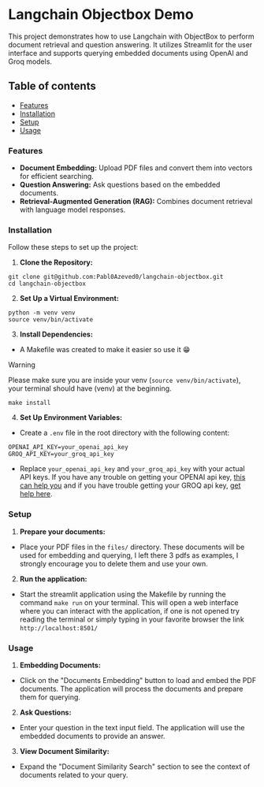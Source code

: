 # Langchain Objectbox Demo
This project demonstrates how to use Langchain with ObjectBox to perform document retrieval and question answering. It utilizes Streamlit for the user interface and supports querying embedded documents using OpenAI and Groq models.

## Table of contents
- [Features](#features)
- [Installation](#installation)
- [Setup](#setup)
- [Usage](#usage)


### Features

- **Document Embedding:** Upload PDF files and convert them into vectors for efficient searching.
- **Question Answering:** Ask questions based on the embedded documents.
- **Retrieval-Augmented Generation (RAG):** Combines document retrieval with language model responses.

### Installation

Follow these steps to set up the project:

1. **Clone the Repository:**
```
git clone git@github.com:Pabl0Azeved0/langchain-objectbox.git
cd langchain-objectbox
```

2. **Set Up a Virtual Environment:**
```
python -m venv venv
source venv/bin/activate
```

3. **Install Dependencies:**
- A Makefile was created to make it easier so use it :grin:
> [!WARNING]
> Please make sure you are inside your venv (`source venv/bin/activate`), your terminal should have (venv) at the beginning.

```
make install
```

4. **Set Up Environment Variables:**
- Create a `.env` file in the root directory with the following content:
```
OPENAI_API_KEY=your_openai_api_key
GROQ_API_KEY=your_groq_api_key
```
- Replace `your_openai_api_key` and `your_groq_api_key` with your actual API keys.
If you have any trouble on getting your OPENAI api key, [this can help you](https://help.openai.com/en/articles/4936850-where-do-i-find-my-openai-api-key) and if you have trouble getting your GROQ api key, [get help here](https://console.groq.com/docs/quickstart).


### Setup

1. **Prepare your documents:**
- Place your PDF files in the `files/` directory. These documents will be used for embedding and querying, I left there 3 pdfs as examples, I strongly encourage you to delete them and use your own.

2. **Run the application:**
- Start the streamlit application using the Makefile by running the command `make run` on your terminal. This will open a web interface where you can interact with the application, if one is not opened try reading the terminal or simply typing in your favorite browser the link `http://localhost:8501/`


### Usage

1. **Embedding Documents:**
- Click on the "Documents Embedding" button to load and embed the PDF documents. The application will process the documents and prepare them for querying.
2. **Ask Questions:**
- Enter your question in the text input field. The application will use the embedded documents to provide an answer.
3. **View Document Similarity:**
- Expand the "Document Similarity Search" section to see the context of documents related to your query.
